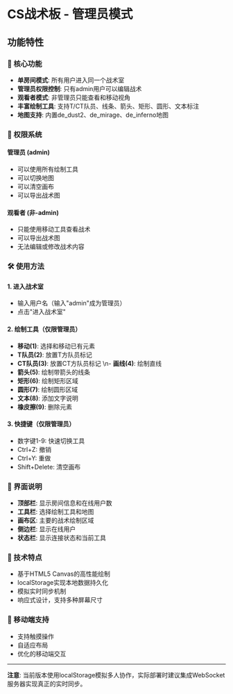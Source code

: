 # CS战术板 - 管理员模式

## 功能特性

### 🎯 核心功能
- **单房间模式**: 所有用户进入同一个战术室
- **管理员权限控制**: 只有admin用户可以编辑战术
- **观看者模式**: 非管理员只能查看和移动视角
- **丰富绘制工具**: 支持T/CT队员、线条、箭头、矩形、圆形、文本标注
- **地图支持**: 内置de_dust2、de_mirage、de_inferno地图

### 🔑 权限系统

#### 管理员 (admin)
- 可以使用所有绘制工具
- 可以切换地图
- 可以清空画布
- 可以导出战术图

#### 观看者 (非-admin)
- 只能使用移动工具查看战术
- 可以导出战术图
- 无法编辑或修改战术内容

### 🛠️ 使用方法

#### 1. 进入战术室
- 输入用户名（输入\"admin\"成为管理员）
- 点击\"进入战术室\"

#### 2. 绘制工具（仅限管理员）
- **移动(1)**: 选择和移动已有元素
- **T队员(2)**: 放置T方队员标记
- **CT队员(3)**: 放置CT方队员标记  \n- **画线(4)**: 绘制直线
- **箭头(5)**: 绘制带箭头的线条
- **矩形(6)**: 绘制矩形区域
- **圆形(7)**: 绘制圆形区域
- **文本(8)**: 添加文字说明
- **橡皮擦(9)**: 删除元素

#### 3. 快捷键（仅限管理员）
- 数字键1-9: 快速切换工具
- Ctrl+Z: 撤销
- Ctrl+Y: 重做
- Shift+Delete: 清空画布

### 🎨 界面说明
- **顶部栏**: 显示房间信息和在线用户数
- **工具栏**: 选择绘制工具和地图
- **画布区**: 主要的战术绘制区域
- **侧边栏**: 显示在线用户
- **状态栏**: 显示连接状态和当前工具

### 🔧 技术特点
- 基于HTML5 Canvas的高性能绘制
- localStorage实现本地数据持久化
- 模拟实时同步机制
- 响应式设计，支持多种屏幕尺寸

### 📱 移动端支持
- 支持触摸操作
- 自适应布局
- 优化的移动端交互

---
**注意**: 当前版本使用localStorage模拟多人协作，实际部署时建议集成WebSocket服务器实现真正的实时同步。